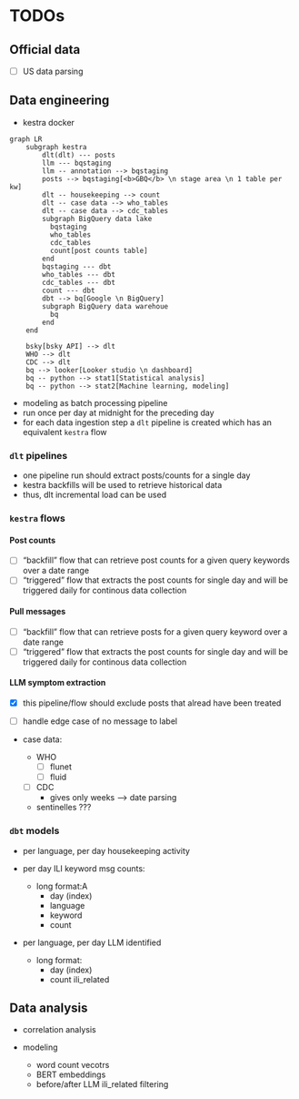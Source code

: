 

# TODOs

## Official data

- [ ] US data parsing

## Data engineering

- kestra docker

``` mermaid
graph LR
    subgraph kestra 
        dlt(dlt) --- posts
        llm --- bqstaging
        llm -- annotation --> bqstaging
        posts --> bqstaging[<b>GBQ</b> \n stage area \n 1 table per kw]
        dlt -- housekeeping --> count
        dlt -- case data --> who_tables
        dlt -- case data --> cdc_tables
        subgraph BigQuery data lake
          bqstaging
          who_tables
          cdc_tables
          count[post counts table]
        end
        bqstaging --- dbt
        who_tables --- dbt
        cdc_tables --- dbt
        count --- dbt
        dbt --> bq[Google \n BigQuery]
        subgraph BigQuery data warehoue
          bq
        end
    end

    bsky[bsky API] --> dlt
    WHO --> dlt
    CDC --> dlt
    bq --> looker[Looker studio \n dashboard]
    bq -- python --> stat1[Statistical analysis]
    bq -- python --> stat2[Machine learning, modeling]
```

- modeling as batch processing pipeline
- run once per day at midnight for the preceding day
- for each data ingestion step a `dlt` pipeline is created which has an
  equivalent `kestra` flow

### `dlt` pipelines

- one pipeline run should extract posts/counts for a single day
- kestra backfills will be used to retrieve historical data
- thus, dlt incremental load can be used

### `kestra` flows

#### Post counts

- [ ] “backfill” flow that can retrieve post counts for a given query
  keywords over a date range
- [ ] “triggered” flow that extracts the post counts for single day and
  will be triggered daily for continous data collection

#### Pull messages

- [ ] “backfill” flow that can retrieve posts for a given query keyword
  over a date range
- [ ] “triggered” flow that extracts the post counts for single day and
  will be triggered daily for continous data collection

#### LLM symptom extraction

- [x] this pipeline/flow should exclude posts that alread have been
  treated

- [ ] handle edge case of no message to label

- case data:

  - WHO
    - [ ] flunet
    - [ ] fluid
  - [ ] CDC
    - gives only weeks –\> date parsing
  - sentinelles ???

### `dbt` models

- per language, per day housekeeping activity

- per day ILI keyword msg counts:

  - long format:A
    - day (index)
    - language
    - keyword
    - count

- per language, per day LLM identified

  - long format:
    - day (index)
    - count ili_related

## Data analysis

- correlation analysis

- modeling

  - word count vecotrs
  - BERT embeddings
  - before/after LLM ili_related filtering
